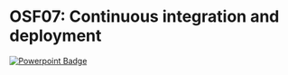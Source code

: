 # OSF07: Continuous integration and deployment 

[![Powerpoint Badge](https://img.shields.io/badge/view-deck-blue.svg)](https://storage.googleapis.com/tm-osf/decks/latest/OSF07_Continuous-integration-and-deployment.pdf)
